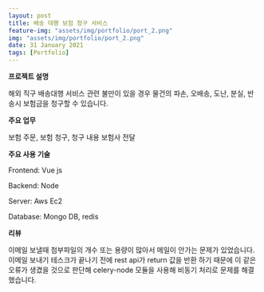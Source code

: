 ```yaml
---
layout: post
title: 배송 대행 보험 청구 서비스
feature-img: "assets/img/portfolio/port_2.png"
img: "assets/img/portfolio/port_2.png"
date: 31 January 2021
tags: [Portfolio]
---
```


**프로젝트 설명**

해외 직구 배송대행 서비스 관련 불만이 있을 경우 물건의 파손, 오배송, 도난, 분실, 반송시 보험금을 청구할 수 있습니다. 

**주요 업무** 

보험 주문, 보험 청구, 청구 내용 보험사 전달 

**주요 사용 기술**

Frontend: Vue js

Backend: Node

Server: Aws Ec2

Database: Mongo DB, redis

**리뷰**

이메일 보낼때 첨부파일의 개수 또는 용량이 많아서 메일이 안가는 문제가 있었습니다. 
이메일 보내기 테스크가 끝나기 전에 rest api가 return 값을 반환 하기 때문에 이 같은 오류가 생겼을 것으로 판단해 
celery-node 모듈을 사용해 비동기 처리로 문제를 해결했습니다.  
